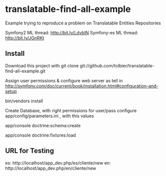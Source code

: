 translatable-find-all-example
=============================

Example trying to reproduce a problem on Translatable Entities Repositories 

Symfony2 ML thread: http://bit.ly/LdvblN
Symfony-es ML thread: http://bit.ly/JGnRKt

Install
-------

Download this project with 
git clone git://github.com/tolbier/translatable-find-all-example.git

Assign user permissions & configure web server as tell in 
http://symfony.com/doc/current/book/installation.html#configuration-and-setup


bin/vendors install


Create Database, with right permissions for user/pass
configure app/config/parameters.ini , with this values

app/console doctrine:schema:create

app/console doctrine:fixtures:load

URL for Testing
---------------
es: http://localhost/app_dev.php/es/cliente/new
en: http://localhost/app_dev.php/en/cliente/new


